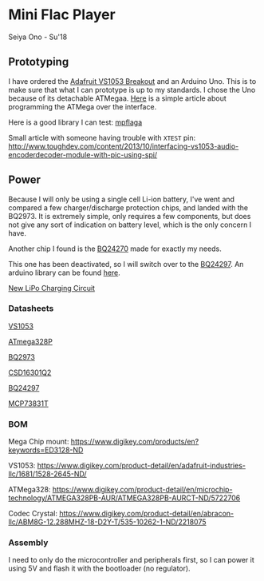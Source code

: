 # Mini Flac Player

Seiya Ono - Su'18

## Prototyping

I have ordered the [Adafruit VS1053 Breakout](https://www.adafruit.com/product/1381) and an Arduino Uno. This is to make sure that what I can prototype is up to my standards. I chose the Uno because of its detachable ATMegaa. [Here](https://www.arduino.cc/en/Tutorial/ArduinoToBreadboard) is a simple article about programming the ATMega over the interface.

Here is a good library I can test: [mpflaga](https://mpflaga.github.io/Arduino_Library-vs1053_for_SdFat/)

Small article with someone having trouble with `XTEST` pin: <http://www.toughdev.com/content/2013/10/interfacing-vs1053-audio-encoderdecoder-module-with-pic-using-spi/>

## Power

Because I will only be using a single cell Li-ion battery, I've went and compared a few charger/discharge protection chips, and landed with the BQ2973. It is extremely simple, only requires a few components, but does not give any sort of indication on battery level, which is the only concern I have.

Another chip I found is the [BQ24270](http://www.ti.com/product/BQ24270/technicaldocuments) made for exactly my needs.

This one has been deactivated, so I will switch over to the [BQ24297](http://www.ti.com/product/bq24297/description). An arduino library can be found [here](https://github.com/IRNAS/bq2429x).

[New LiPo Charging Circuit](https://learn.adafruit.com/adafruit-microlipo-and-minilipo-battery-chargers/downloads)

### Datasheets

[VS1053](https://cdn-shop.adafruit.com/datasheets/vs1053.pdf)

[ATmega328P](http://ww1.microchip.com/downloads/en/DeviceDoc/Atmel-42735-8-bit-AVR-Microcontroller-ATmega328-328P_Datasheet.pdf)

[BQ2973](http://www.ti.com/lit/ds/symlink/bq2973.pdf)

[CSD16301Q2](http://www.ti.com/lit/ds/symlink/csd16301q2.pdf)

[BQ24297](http://www.ti.com/lit/ds/symlink/bq24297.pdf)

[MCP73831T](https://www.digikey.com/product-detail/en/microchip-technology/MCP73831T-2ACI-OT/MCP73831T-2ACI-OTCT-ND/1979802)

### BOM

Mega Chip mount: <https://www.digikey.com/products/en?keywords=ED3128-ND>

VS1053: <https://www.digikey.com/product-detail/en/adafruit-industries-llc/1681/1528-2645-ND/>

ATMega328: <https://www.digikey.com/product-detail/en/microchip-technology/ATMEGA328PB-AUR/ATMEGA328PB-AURCT-ND/5722706>

Codec Crystal: <https://www.digikey.com/product-detail/en/abracon-llc/ABM8G-12.288MHZ-18-D2Y-T/535-10262-1-ND/2218075>

### Assembly

I need to only do the microcontroller and peripherals first, so I can power it using 5V and flash it with the bootloader (no regulator).
